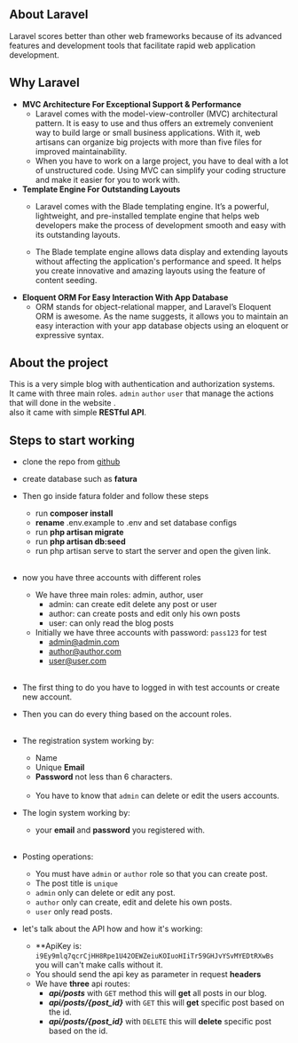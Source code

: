 ## About Laravel

Laravel scores better than other web frameworks because of its advanced features and development tools that facilitate rapid web application development.



## Why Laravel

- **MVC Architecture For Exceptional Support & Performance** <br>
  - Laravel comes with the model-view-controller (MVC) architectural pattern. It is easy to use and thus offers an extremely convenient way to build large or small business applications. With it, web artisans can organize big projects with more than five files for improved maintainability.
  - When you have to work on a large project, you have to deal with a lot of unstructured code. Using MVC can simplify your coding structure and make it easier for you to work with.
- **Template Engine For Outstanding Layouts**
  - Laravel comes with the Blade templating engine. It’s a powerful, lightweight, and pre-installed template engine that helps web developers make the process of development smooth and easy with its outstanding layouts.

  - The Blade template engine allows data display and extending layouts without affecting the application's performance and speed. It helps you create innovative and amazing layouts using the feature of content seeding.
- **Eloquent ORM For Easy Interaction With App Database**
  - ORM stands for object-relational mapper, and Laravel’s Eloquent ORM is awesome. As the name suggests, it allows you to maintain an easy interaction with your app database objects using an eloquent or expressive syntax.


## About the project
  This is a very simple blog with authentication and authorization systems.<br>
    It came with three main roles. ``admin`` ``author`` ``user``
    that manage the actions that will done in the website .<br>
    also it came with simple **RESTful API**.
  
## Steps to start working

- clone the repo from [github](https://github.com/Ahmedazeem98/fatura.git)
- create database such as **fatura**
- Then go inside fatura folder and follow these steps
  - run **composer install**
  - **rename** .env.example to .env and set database configs
  - run **php artisan migrate**
  - run **php artisan db:seed**
  - run php artisan serve to start the server and open the given link.<br><br>


- now you have three accounts with different roles
  - We have three main roles: admin, author, user
    - admin: can create edit delete any post or user
    - author: can create posts and edit only his own posts
    - user: can only read the blog posts
  - Initially we have three accounts with password: ``pass123`` for test
    - admin@admin.com
    - author@author.com
    - user@user.com <br><br>
- The first thing to do you have to logged in with test accounts or create new account.
- Then you can do every thing based on the account roles.<br><br>


- The registration system working by:
  - Name
  - Unique **Email**
  - **Password** not less than 6 characters. <br><br>
  - You have to know that `admin` can delete or edit the users accounts.

- The login system working by:
  - your **email** and **password** you registered with. <br><br>

- Posting operations:
  - You must have `admin` or `author` role so that you can create post.
  - The post title is `unique`
  - `admin` only can delete or edit any post.
  - `author` only can create, edit and delete his own posts.
  - `user` only read posts.

  
- let's talk about the API how and how it's working:
  - **ApiKey is: ``i9Ey9mlq7qcrCjHH8Rpe1U42OEWZeiuKOIuoHIiTr59GHJvYSvMYEDtRXwBs`` you will can't make calls without it.
  - You should send the api key as parameter in request **headers**
  - We have **three** api routes:
    - **_api/posts_** with ``GET`` method this will **get** all posts in our blog.
    - **_api/posts/{post_id}_** with ``GET`` this will **get** specific post based on the id.
    - **_api/posts/{post_id}_**  with ``DELETE`` this will **delete** specific post based on the id.<br><br>

